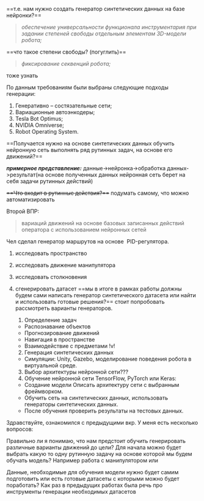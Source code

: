 ==т.е. нам нужно создать генератор синтетических данных на базе нейронки?==

>*обеспечение универсальности функционала инструментария при задании степеней свободы отдельным элементам 3D-модели робота;*

==что такое степени свободы? (погуглить)==

>*фиксирование секвенций робота;*

тоже узнать

По данным требованиям были выбраны следующие подходы генерации:
1. Генеративно – состязательные сети;
2. Вариационные автоэнкодеры;
3. Tesla Bot Optimus;
4. NVIDIA Omniverse;
5. Robot Operating System.

==Получается нужно на основе синтетических данных обучить нейронную сеть выполнять ряд рутинных задач, на основе его движений?==


***примерное представление:***
данные->нейронка->обработка данных->результат(на основе полученных данных нейронная сеть берет на себя задачи рутинных действий)

~~==Что входит в рутинные действия?==~~ подумать самому, что можно автоматизировать

Второй ВПР:
>вариаций движений на основе базовых записанных действий оператора с использованием нейронных сетей

Чел сделал генератор маршрутов на основе  PID-регулятора.

1. исследовать пространство
2. исследовать движение манипулятора
3. исследовать столкновения
4. сгенерировать датасет 
==мы в итоге в рамках работы должны будем сами написать генератор синтетического датасета или найти и использовать готовые решения?== стоит попробовать рассмотреть варианты генераторов.

	1. Определение задач
	- Распознавание объектов
	- Прогнозирование движений
	- Навигация в пространстве
	- Взаимодействие с предметами !v!

	2. Генерация синтетических данных
	- Симуляции: Unity, Gazebo, моделирование поведения робота в виртуальной среде.

	3. Выбор архитектуры нейронной сети???
	4. Обучение нейронной сети
	TensorFlow, PyTorch или Keras:
	- Создание модели Описать архитектуру сети с выбранным фреймворком.
	- Обучить сеть на синтетических данных, использовать генераторы синтетических данных.
	- После обучения проверить результаты на тестовых данных.

Здравствуйте, ознакомился с предыдущими вкр. У меня есть несколько вопросов:

Правильно ли я понимаю, что нам предстоит обучить генерировать различные варианты движений до цели? Для начала можно будет выбрать какую то одну рутинную задачу на основе которой мы будем обучать модель? Например работа с манипулятором или 

Данные, необходимые для обучения модели нужно будет самим подготовить или есть готовые датасеты с которыми можно будет поработать? Как раз в предыдущих работах была речь про инструменты генерации необходимых датасетов